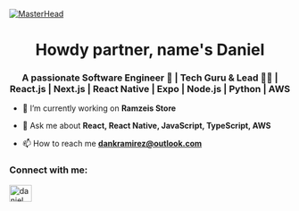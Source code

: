 [![MasterHead](https://www.delmarworld.com/wp-content/uploads/working-pattern-internet-abstract-1089438.jpg)](https://www.delmarworld.com/wp-content/uploads/working-pattern-internet-abstract-1089438.jpg)
<h1 align="center">Howdy partner, name's Daniel</h1>
<h3 align="center">A passionate Software Engineer 🚀 | Tech Guru & Lead 🧑‍🏫 | React.js | Next.js | React Native | Expo | Node.js | Python | AWS</h3>

- 🔭 I’m currently working on **Ramzeis Store**

- 💬 Ask me about **React, React Native, JavaScript, TypeScript, AWS**

- 📫 How to reach me **dankramirez@outlook.com**

<h3 align="left">Connect with me:</h3>
<p align="left">
<a href="https://linkedin.com/in/daniel ramírez" target="blank"><img align="center" src="https://raw.githubusercontent.com/rahuldkjain/github-profile-readme-generator/master/src/images/icons/Social/linked-in-alt.svg" alt="daniel ramírez" height="30" width="40" /></a>
</p>

